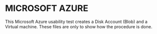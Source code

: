 # MICROSOFT AZURE 

This Microsoft Azure usability test creates a Disk Account (Blob) and a Virtual machine. These files are only to show how the procedure is done.